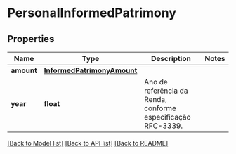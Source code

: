 # PersonalInformedPatrimony

## Properties
Name | Type | Description | Notes
------------ | ------------- | ------------- | -------------
**amount** | [**InformedPatrimonyAmount**](InformedPatrimonyAmount.md) |  | 
**year** | **float** | Ano de referência da Renda, conforme especificação RFC-3339. | 

[[Back to Model list]](../README.md#documentation-for-models) [[Back to API list]](../README.md#documentation-for-api-endpoints) [[Back to README]](../README.md)

